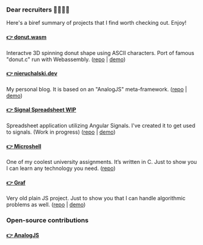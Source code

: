 ### Dear recruiters 👩‍💼👨‍💼	
Here's a biref summary of projects that I find worth checking out.
Enjoy!
#### [👉 donut.wasm](https://github.com/remes2000/donut.wasm)
Interactve 3D spinning donut shape using ASCII characters. Port of famous "donut.c" run with Webassembly. ([repo](https://github.com/remes2000/donut.wasm) | [demo](https://donut.nieruchalski.dev))
#### [👉 nieruchalski.dev](https://nieruchalski.dev)
My personal blog. It is based on an "AnalogJS" meta-framework. ([repo](https://github.com/remes2000/nieruchalski.dev) | [demo](https://nieruchalski.dev))
#### [👉 Signal Spreadsheet WIP](https://github.com/remes2000/signal-spreadsheet)
Spreadsheet application utilizing Angular Signals. I've created it to get used to signals. (Work in progress) ([repo](https://github.com/remes2000/signal-spreadsheet) | [demo](https://spreadsheet.nieruchalski.dev))
#### [👉 Microshell](https://github.com/remes2000/microshell)
One of my coolest university assignments. It’s written in C. Just to show you I can learn any technology you need.
([repo](https://github.com/remes2000/microshell))
#### [👉 Graf](https://github.com/remes2000/graf)
Very old plain JS project. Just to show you that I can handle algorithmic problems as well.
 ([repo](https://github.com/remes2000/graf) | [demo](https://graf.nieruchalski.pl/))
### Open-source contributions
#### [👉 AnalogJS](https://github.com/analogjs/analog?tab=readme-ov-file#contributors-)
